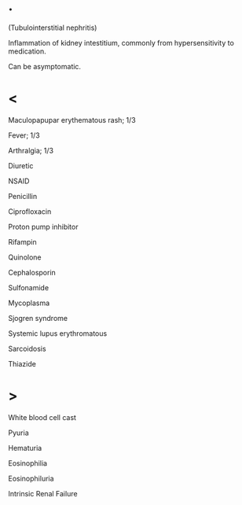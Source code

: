 # .

(Tubulointerstitial nephritis)

Inflammation of kidney intestitium, commonly from hypersensitivity to medication.

Can be asymptomatic.

# <

Maculopapupar erythematous rash; 1/3

Fever; 1/3

Arthralgia; 1/3

Diuretic

NSAID

Penicillin

Ciprofloxacin

Proton pump inhibitor

Rifampin

Quinolone

Cephalosporin

Sulfonamide

Mycoplasma

Sjogren syndrome

Systemic lupus erythromatous

Sarcoidosis

Thiazide

# >

White blood cell cast

Pyuria

Hematuria

Eosinophilia

Eosinophiluria

Intrinsic Renal Failure
